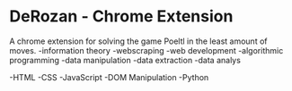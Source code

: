 # DeRozan - Chrome Extension
A chrome extension for solving the game Poeltl in the least amount of moves.
  -information theory
  -webscraping
  -web development
  -algorithmic programming
  -data manipulation
  -data extraction
  -data analys
  
  -HTML
  -CSS
  -JavaScript
  -DOM Manipulation
  -Python

